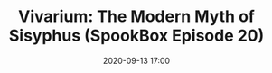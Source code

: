 ---
layout: post
title: "Vivarium: The Modern Myth of Sisyphus (SpookBox Episode 20)"
date: 2020-09-13 17:00
file: https://archive.org/download/spook-box-20-vivarium/SpookBox%2020%20Vivarium.mp3
summary: "SpookBox move in to Vivarium and the Sisyphean task of modern living"
description: "Welcome Spookboxers to episode 20 of our film podcast dedicated to finding the weird and the eerie in cinema and streaming. If you’re just joining us for the first time the set-up is this; three housemates take it in turns to give our film pick of the week the theory treatment, all while hopelessly failing to conceal our dirtbag anarchist biases.  At the helm today is myself Heather, and I’m joined by Conor - and Daf - to tackle this week’s film. We’re looking at sci-fi psychological horror Vivarium, directed by Lorca Finnegan and co-produced internationally by Ireland, Belgium and Denmark. Conor and I watched this as a preview at a film festival last year. But its wider release this March is definitely more appropriate, given that the film follows a couple of first time home-buyers played by Imogen Poots and Jesse Einberg, taken to a strange, bland housing development by an absurdly bureaucratic estate agent and finding themselves trapped in the labyrinthine suburbs, unable to leave. 2020, am I right? Right lads, what did you think?
"
duration: "55:01" 
length: "3301"
explicit: "yes" 
keywords: "Horror, Movie, Podcast, Humor, Education, Funny, Casual, Long, Feminism, Feminist, Literary Theory, Marxism, H.P. Lovecraft, Lovecraft, Folk Horror, Ari Aster, David Lynch, Jordan Peele, Surrealism, Host, Netflix, COVID-19, Irish Cinema, Ireland, Vivarium"
block: "no" 
voices: "Heather, Conor, Daf"
---